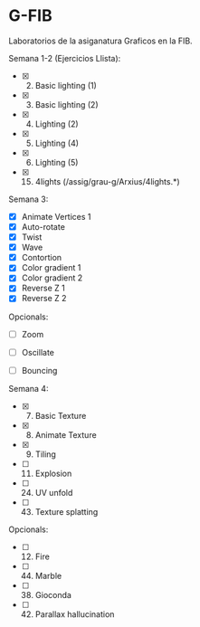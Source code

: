 # G-FIB
Laboratorios de la asiganatura Graficos en la FIB.

Semana 1-2 (Ejercicios Llista):
  * [x] 2. Basic lighting (1)
  * [x] 3. Basic lighting (2)
  * [x] 4. Lighting (2)
  * [x] 5. Lighting (4)
  * [x] 6. Lighting (5)
  * [x] 15. 4lights (/assig/grau-g/Arxius/4lights.*)


Semana 3:
  * [x] Animate Vertices 1 
  * [x] Auto-rotate
  * [x] Twist
  * [x] Wave
  * [x] Contortion
  * [x] Color gradient 1
  * [x] Color gradient 2
  * [x] Reverse Z 1
  * [x] Reverse Z 2
  
  Opcionals:
  * [ ] Zoom
  * [ ] Oscillate
  * [ ] Bouncing

  
  
Semana 4:
  * [x] 7. Basic Texture
  * [x] 8. Animate Texture
  * [x] 9. Tiling
  * [ ] 11. Explosion
  * [ ] 24. UV unfold
  * [ ] 43. Texture splatting

  Opcionals:
  * [ ] 12. Fire
  * [ ] 44. Marble
  * [ ] 38. Gioconda
  * [ ] 42. Parallax hallucination
